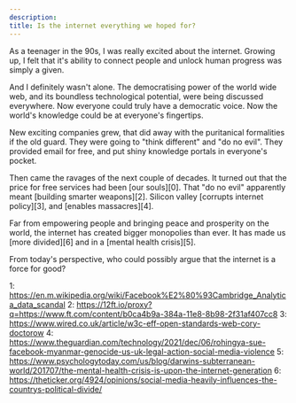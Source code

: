 ```yaml
---
description: 
title: Is the internet everything we hoped for?
---
```


As a teenager in the 90s, I was really excited about the internet. Growing up, I felt that it's ability to connect people and unlock human progress was simply a given.

And I definitely wasn't alone. The democratising power of the world wide web, and its boundless technological potential, were being discussed everywhere. Now everyone could truly have a democratic voice. Now the world's knowledge could be at everyone's fingertips.

New exciting companies grew, that did away with the puritanical formalities if the old guard. They were going to "think different" and "do no evil". They provided email for free, and put shiny knowledge portals in everyone's pocket.

Then came the ravages of the next couple of decades. It turned out that the price for free services had been [our souls][0]. That "do no evil" apparently meant [building smarter weapons][2]. Silicon valley [corrupts internet policy][3], and [enables massacres][4].

Far from empowering people and bringing peace and prosperity on the world, the internet has created bigger monopolies than ever. It has made us [more divided][6] and in a [mental health crisis][5].

From today's perspective, who could possibly argue that the internet is a force for good?




1: https://en.m.wikipedia.org/wiki/Facebook%E2%80%93Cambridge_Analytica_data_scandal
2: https://12ft.io/proxy?q=https://www.ft.com/content/b0ca4b9a-384a-11e8-8b98-2f31af407cc8
3: https://www.wired.co.uk/article/w3c-eff-open-standards-web-cory-doctorow
4: https://www.theguardian.com/technology/2021/dec/06/rohingya-sue-facebook-myanmar-genocide-us-uk-legal-action-social-media-violence
5: https://www.psychologytoday.com/us/blog/darwins-subterranean-world/201707/the-mental-health-crisis-is-upon-the-internet-generation
6: https://theticker.org/4924/opinions/social-media-heavily-influences-the-countrys-political-divide/
